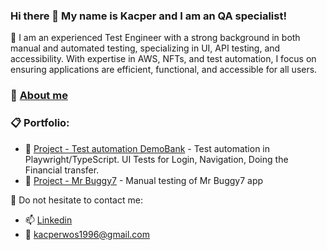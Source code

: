 ### Hi there 👋 My name is Kacper and I am an QA specialist!

🌱 I am an experienced Test Engineer with a strong background in both manual and automated testing, specializing in UI, API testing, and accessibility. 
With expertise in AWS, NFTs, and test automation, I focus on ensuring applications are efficient, functional, and accessible for all users. 
### 👀 [About me](https://github.com/Kacperw1213/About-me)

### 📋 Portfolio:
- 📄 [Project - Test automation DemoBank](https://github.com/Kacperw1213/Test-automation---Demobank) - Test automation in Playwright/TypeScript. UI Tests for Login, Navigation, Doing the Financial transfer.
- 📄 [Project - Mr Buggy7](https://github.com/Kacperw1213/MyBuggy7) - Manual testing of Mr Buggy7 app

📮 Do not hesitate to contact me:
- 📫 [Linkedin](https://www.linkedin.com/in/kacper-woś/)
- 📧 kacperwos1996@gmail.com

<!--
**Kacperw1213/Kacperw1213** is a ✨ _special_ ✨ repository because its `README.md` (this file) appears on your GitHub profile.

Here are some ideas to get you started:

- 🔭 I’m currently working on ...
- 🌱 I’m currently learning ...
- 👯 I’m looking to collaborate on ...
- 🤔 I’m looking for help with ...
- 💬 Ask me about ...
- 📫 How to reach me: ...
- 😄 Pronouns: ...
- ⚡ Fun fact: ...
-->
